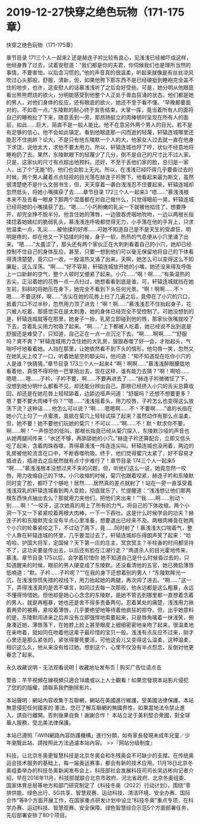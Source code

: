 # 2019-12-27快穿之绝色玩物（171-175章）



快穿之绝色玩物（171-175章）



章节目录 171三个人一起来2   还是赫连子衿比较有良心，见浅浅已经被吓成这样，他倾身靠了过去，试着安慰道：“我们都是你的夫君，你伺候我们也是理所当然的事情，不要害怕，以后会习惯的。”他的声音真的很温柔，听起来就像是有丝丝凉风吹过心头那般，舒服，清新，但，如果他胯下那东西不是已经硬挺到睡袍完全盖不住的地步，也许，这安慰人的话慕浅浅听了之后会好受些。可是，她分明从他眼底看出熊熊燃烧的欲火，分明能感受到他整个人正处于兽血狂涌的状态。他们都是她的男人，对他们身体的反应，还有眼底的欲火，她还不至于看不懂。“早晚都要面对的，不如乖一点。”东陵默的耐心终于宣告结束，大掌一挥，竟当着所有人的面将自己的睡袍扯了下来，随意丢到一旁。那昂扬挺立的肉棒顿时呈现在所有人的面前，如此……巨大，简直不是一般人能比。他不在意另外两个男人的目光，若不是有足够的信心，他不会如此镇定。看到他眼底那一闪而逝的轻蔑，轩辕连城哪里还能忍不住挑衅？论大，不是只有他东陵默一个人的大，他家女人过去就一直在他身下求饶，说他太大，求他不要太用力。所以，轩辕连城也哼了哼，状似不经意地将睡袍扔了去。果然，东陵默眼下的轻蔑少了几分，倒不是自己的尺寸比不过人家，只是，这家伙的尺寸有点超出他预料。还好，不至于丢他们家的脸，总归是一家人，出了个“无能”的，他们也会脸上无光。所以，在浅浅已经吓得几乎要昏过去的时候，两个男人藏着点点轻视的目光落在赫连子衿胯下。他看起来最为斯文，虽然很清楚绝不是什么文弱书生，但，天天穿着一袭白浅浅忍不住要起来，轩辕连城却忽然低头，将她小嘴擒获了去……章节目录 172三个人一起来3   “唔……”慕浅浅根本来不及去看一眼身下那两个混蛋都在对自己做什么，只觉得眼前一晃，轩辕连城已经将她的小嘴擒获了去。“嗯……”小巧粉嫩的乳尖一下就被他掐住了，想要挣开，却完全挣不脱半分。他含住她的薄唇，一边狼吞虎咽地吮吻，一边以两根长指揉捻着她嫣红的脆弱乳头，慕浅浅连呼吸都觉得无力，小手落在他的手背上，只求他温柔一点，乳尖……被他揉的好疼……可她不知道自己是不是天生的受虐狂，明明是疼的，却在他又一下掐揉的时候，身子一软，热热的气息便从小穴里涌了出来。“嗯……”太羞涩了，那头还有两个家伙正在大刺刺看着自己的小穴，她却已经控制不住自己的身体反应，甚至，只要一想到他们可以毫无保留地将自己的下体看得清清楚楚，竟穴口一收，一股温热又涌了出来。天啊，她怎么可以变得这么不知廉耻，这么淫荡。“啊……”好不容易，轩辕连城放开她的小嘴，她还没来得及呼吸上一口新鲜的空气，整个人顿时又绷紧了起来。小穴……“啊！啊……”有条温热的舌尖，正沿着她的花唇一点一点扫过，她想看看到底是谁，可，轩辕连城就挡在她生前，斜斜的将她压在身下，她完全不看到下头任何光景。“啊！啊啊……不丶嗯……不要这样，啊……”舌尖在她的花唇上扫了几遍之后，竟停在了小穴的穴口，抵着穴口不过半秒，忽然用力顶了进去！“啊！啊……”慕浅浅忍不住抬起身子，花穴被人吃着，那感觉实在是太刺激，她的身体已经完全不受控制了。可她没想到的是，轩辕连城就等在那里，她身子一抬，乳房立即碰到他的唇，那家伙张嘴就咬了下去，含着乳尖用力吮吸了起来。“啊……”上下都被人吃着，她已经说不出到底是舒服还是难受了，只知道，自己正在一点一点沉沦下去。“啊……啊啊……”“舒服吗？爽不爽？”轩辕连城用力含住她的大乳房，狠狠吞噬了好一会，才抬起头，气喘吁吁地看着她。人挡在那里，让她依然看不到下头的情形，他勾唇一笑，忽然又在她乳尖上咬了一口，听着她是空的额尖叫，他问道：“知不知道现在吃你小穴的人是谁？快猜猜。”章节目录 173三个人一起来4   “啊！啊啊……”慕浅浅醉眼朦胧地看着他，真恨不得将他一巴掌拍出去，现在这样，谁有能力去猜？“啊！啊哈……嗯嗯……嗯……子衿，子衿不要，啊……不要再进去了……”赫连子衿微微怔了下，没想到她分明什么都看不见，却还能分辨出自己。那根已经挤入小穴的舌尖总算收回，却还是在她花唇上轻轻舔着，边舔边哑声问道：“舒服吗？还想不想要更多？嗯？要不要大肉棒干你？”“嗯……”浅浅摇着头，用力咬唇，子衿怎么也变得这么放荡下流？这种话……他怎么可以说？“啊……嗯嗯啊……不丶不要啊……”谁的长指在她小穴上勾了一点蜜液，竟抵在菊穴上轻轻试探了起来？虽然动作有那么点温柔，但，她不要！她不要他们玩她的菊穴！不可以……“啊……不！默丶默求你不要，啊……啊！”一声惊恐的低叫，那根长指竟已经从菊穴探入，东陵默沙哑的声音也从她两腿间传来：“水还不够，再舔舔她的小穴。”赫连子衿还算配合，立即又低头吃了起来，含着肉珠吞噬，弄得慕浅浅一阵连连尖叫。轩辕连城也没闲着，两边的乳房被他轮流含在口中，不断吞噬吮吸。终于，他们觉得蜜穴太紧了，好不容易才插进去，插进去之后居然就有点寸步难行了！章节目录 174三个人一起来5   “啊……”慕浅浅根本没想过夹不夹的问题，但，听他们这么一说，她竟忽然一咬唇，用力收缩自己的下体。小穴收缩的时候，菊穴也跟着咬紧，赫连子衿和东陵默同时变了脸，都吓了个够呛！居然……居然真的差点就射了！站在一旁一直享受着浅浅双乳的轩辕连城看到两人变脸，彻底就乐了，忙提醒道：“浅浅想让他们那两根东西快点抽出去么？那就用力夹他们，把他们夹出来！”“我……啊……别动丶别……啊！”一咬牙，这次她真的用上了所有的力气，将自己的下体收缩，两个小洞一下又一下紧紧咬着两根大肉棒，一下一下吞吐。这是什么时候学会的功夫？赫连子衿和东陵默完全没有半点心里准备，想要退出已经来不及。两根肉棒竟在她两个小穴的轮番紧咬之下，不过动了两下，竟……同时射了！慕浅浅大口喘着气，整个人靠在轩辕连城的怀里，几乎要混过去了。轩辕连城却乐得朗声笑了起来：“哈哈哈，护国大将军，定国候？天下第一庄的庄主，冥宫冥主？半柱香的时间都坚持不了，这功夫要是传出去，以后还有脸在江湖行走？”两道杀人的目光霍地传来，慕浅。章节目录 175以后，会学着珍惜你   她不知道自己是什么时候昏过去的，只知道醒来的时候，眼前的男人硬变成了东陵默。还没看清他的五官，她已微启薄唇低喃道：“默，子衿……子衿呢？”“在我的身下还想着别的男人！”东陵默眸光一沉，在浅浅惊慌失措的视线下，用力抬起她的两腿，再次闯了进去。“啊……”这一下，弄得浅浅真的是苦不堪言，如同过去每一次那般，他永远都是这么粗暴，永远不懂得怜惜她。但他却是她心心念念的东陵默，是她不管去到哪里都一直想着念着的男人，就是再粗暴，她也还是舍不得多责备两句。忍着某处的痛楚，浅浅用力揪着两旁的被褥，紧咬着薄唇，几乎要绝望地等待着他疯狂的掠夺。但，出乎她意料的是，东陵默闯进来之后并没有立即强悍地索要起来，只是唇角噙着一抹浅笑，俯身凑近她，薄唇落下，在她脖上脸上甚至眼皮上细细密密地亲吻了起来。很温柔地在亲吻着，就如同在吻着他这辈子最珍惜的宝贝一般。浅浅有点反应不过来，刚才心里还是那么紧张的，紧张得要死要活，可他这会儿又变得这么温柔，这种温柔，相识这么久，他从来没有给过她。想到这个，心里不仅没有半点怨念，反倒对他更眷念了起来。








永久收藏说明 - 无法观看说明 | 收藏地址发布页 | 购买广告位请点击


警告：芊芊視頻在線視頻只適合18歲或以上人士觀看！如果您發現本站影片侵犯了您的的版權，請聯系我們删除影片。


本站聲明：網站內容收集于互聯網，網站在美國進行維護，受美國法律保護。本站無意侵犯任何國家的
憲法，您已了解互聯網的無國界性，如果當地法令禁止進入，請自行離開。否則後果自負！謝謝合作！
本站立足于美利堅合衆國，對全球華人服務，受北美法律保護。


本站已遵照「iWIN網路內容防護機構」進行分類，如有家長發現未成年兒童／少年瀏覽此站、請按照此方法過濾本站內容。  >>『网站分级制度』




科技，让北京冬奥更智慧科技是北京冬奥会和冬残奥会不可缺少的支撑。在传统奥运会技术服务的基础上，每一届奥运赛事，都会有新的技术应用。11月18日北京冬奥组委举办的科技冬奥新闻发布会上，科技部社会发展科技司司长吴远彬向记者介绍，早在2016年11月，科技部就联合北京市政府、河北省政府、北京冬奥组委、国家体育总局等地方和部门研究制定了《科技冬奥（2022）行动计划》，围绕“零排供能、绿色出行、5G共享、智慧观赛、运动科技、清洁环境、安全办赛、国际合作”等8个方面开展工作，在国家重点研发计划中设立“科技冬奥”重点专项，在科学办赛、运动科技、智慧观赛、安全保障、绿色智慧综合示范5个方面部署任务，先后部署安排了80个项目。


